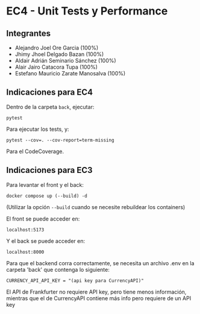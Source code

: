 # EC4 - Unit Tests y Performance

## Integrantes
- Alejandro Joel Ore Garcia (100%)
- Jhimy Jhoel Delgado Bazan (100%)
- Aldair Adrián Seminario Sánchez (100%)
- Alair Jairo Catacora Tupa (100%)
- Estefano Mauricio Zarate Manosalva (100%)

## Indicaciones para EC4

Dentro de la carpeta `back`, ejecutar:

```
pytest
```

Para ejecutar los tests, y:

```
pytest --cov=. --cov-report=term-missing
```

Para el CodeCoverage.

## Indicaciones para EC3

Para levantar el front y el back:

```
docker compose up (--build) -d
```

(Utilizar la opción `--build` cuando se necesite rebuildear los containers)

El front se puede acceder en:

```
localhost:5173
```

Y el back se puede acceder en:

```
localhost:8000
```

Para que el backend corra correctamente, se necesita un archivo .env en la carpeta 'back' que contenga lo siguiente:

```
CURRENCY_API_API_KEY = "(api key para CurrencyAPI)"
```

El API de Frankfurter no requiere API key, pero tiene menos información, mientras que el de CurrencyAPI contiene más info pero requiere de un API key